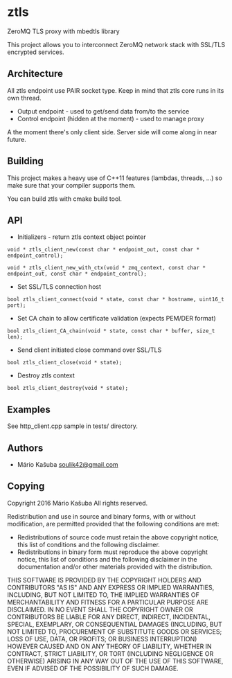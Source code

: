 # ztls
ZeroMQ TLS proxy with mbedtls library

This project allows you to interconnect ZeroMQ network stack with SSL/TLS encrypted services.

## Architecture

All ztls endpoint use PAIR socket type. Keep in mind that ztls core runs in its own thread.

* Output endpoint - used to get/send data from/to the service
* Control endpoint (hidden at the moment) - used to manage proxy

A the moment there's only client side. Server side will come along in near future.

## Building

This project makes a heavy use of C++11 features (lambdas, threads, ...) so make sure that your compiler supports them.

You can build ztls with cmake build tool.

## API
* Initializers - return ztls context object pointer

``void * ztls_client_new(const char * endpoint_out, const char * endpoint_control);``

``void * ztls_client_new_with_ctx(void * zmq_context, const char * endpoint_out, const char * endpoint_control);``

* Set SSL/TLS connection host

``bool ztls_client_connect(void * state, const char * hostname, uint16_t port);``

* Set CA chain to allow certificate validation (expects PEM/DER format)

``bool ztls_client_CA_chain(void * state, const char * buffer, size_t len);``

* Send client initiated close command over SSL/TLS

``bool ztls_client_close(void * state);``

* Destroy ztls context

``bool ztls_client_destroy(void * state);``

## Examples

See http_client.cpp sample in tests/ directory.

## Authors
* Mário Kašuba <soulik42@gmail.com>

## Copying
Copyright 2016 Mário Kašuba
All rights reserved.

Redistribution and use in source and binary forms, with or without
modification, are permitted provided that the following conditions are
met:

* Redistributions of source code must retain the above copyright
  notice, this list of conditions and the following disclaimer.
* Redistributions in binary form must reproduce the above copyright
  notice, this list of conditions and the following disclaimer in the
  documentation and/or other materials provided with the distribution.

THIS SOFTWARE IS PROVIDED BY THE COPYRIGHT HOLDERS AND CONTRIBUTORS
"AS IS" AND ANY EXPRESS OR IMPLIED WARRANTIES, INCLUDING, BUT NOT
LIMITED TO, THE IMPLIED WARRANTIES OF MERCHANTABILITY AND FITNESS FOR
A PARTICULAR PURPOSE ARE DISCLAIMED. IN NO EVENT SHALL THE COPYRIGHT
OWNER OR CONTRIBUTORS BE LIABLE FOR ANY DIRECT, INDIRECT, INCIDENTAL,
SPECIAL, EXEMPLARY, OR CONSEQUENTIAL DAMAGES (INCLUDING, BUT NOT
LIMITED TO, PROCUREMENT OF SUBSTITUTE GOODS OR SERVICES; LOSS OF USE,
DATA, OR PROFITS; OR BUSINESS INTERRUPTION) HOWEVER CAUSED AND ON ANY
THEORY OF LIABILITY, WHETHER IN CONTRACT, STRICT LIABILITY, OR TORT
(INCLUDING NEGLIGENCE OR OTHERWISE) ARISING IN ANY WAY OUT OF THE USE
OF THIS SOFTWARE, EVEN IF ADVISED OF THE POSSIBILITY OF SUCH DAMAGE.
